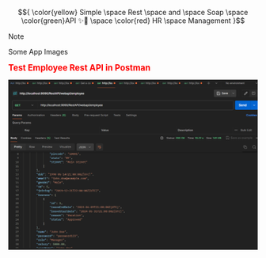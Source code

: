 
$${ \color{yellow} Simple \space Rest \space and \space Soap  \space \color{green}API ✨🚀 \space \color{red} HR \space Management }$$ 


> [!NOTE]
> Some App Images

**<span style="color:red; font-size: larger;">Test Employee Rest API in Postman</span>**

![test employee api in postman](https://github.com/tatashii/Rest-Soap-Api/blob/master/src/main/resources/Images-Rest-Results/employee.png)

